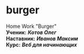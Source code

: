 # burger
Home Work "Burger" \
**Ученик:** ***Котов Олег*** \
**Наставник:** ***Иванов Максим*** \
**Курс:** ***Веб для начинающих***